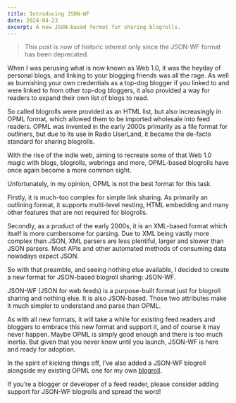 ```yaml
---
title: Introducing JSON-WF
date: 2024-04-23
excerpt: A new JSON-based format for sharing blogrolls.
---
```


> This post is now of historic interest only since the JSON-WF format has been deprecated.

When I was perusing what is now known as Web 1.0, it was the heyday of personal blogs, and linking to your blogging friends was all the rage. As well as burnishing your own credentials as a top-dog blogger if you linked to and were linked to from other top-dog bloggers, it also provided a way for readers to expand their own list of blogs to read.

So called blogrolls were provided as an HTML list, but also increasingly in OPML format, which allowed them to be imported wholesale into feed readers. OPML was invented in the early 2000s primarily as a file format for outliners, but due to its use in Radio UserLand, it became the de-facto standard for sharing blogrolls.

With the rise of the indie web, aiming to recreate some of that Web 1.0 magic with blogs, blogrolls, webrings and more, OPML-based blogrolls have once again become a more common sight.

Unfortunately, in my opinion, OPML is not the best format for this task.

Firstly, it is much-too complex for simple link sharing. As primarily an outlining format, it supports multi-level nesting, HTML embedding and many other features that are not required for blogrolls.

Secondly, as a product of the early 2000s, it is an XML-based format which itself is more cumbersome for parsing. Due to XML being vastly more complex than JSON, XML parsers are less plentiful, larger and slower than JSON parsers. Most APIs and other automated methods of consuming data nowadays expect JSON.

So with that preamble, and seeing nothing else available, I decided to create a new format for JSON-based blogroll sharing: JSON-WF.

JSON-WF (JSON for web feeds) is a purpose-built format just for blogroll sharing and nothing else. It is also JSON-based. Those two attributes make it much simpler to understand and parse than OPML.

As with all new formats, it will take a while for existing feed readers and bloggers to embrace this new format and support it, and of course it may never happen. Maybe OPML is simply good enough and there is too much inertia. But given that you never know until you launch, JSON-WF is here and ready for adoption.

In the spirit of kicking things off, I’ve also added a JSON-WF blogroll alongside my existing OPML one for my own [blogroll](/blogroll/).

If you’re a blogger or developer of a feed reader, please consider adding support for JSON-WF blogrolls and spread the word!
